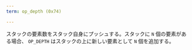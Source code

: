 ```yaml
---
term: op_depth (0x74)

---
```

スタックの要素数をスタック自身にプッシュする。スタックに `N` 個の要素がある場合、 `OP_DEPTH` はスタックの上に新しい要素として `N` 個を追加する。